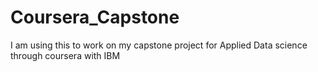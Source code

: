 # Coursera_Capstone
I am using this to work on my capstone project for Applied Data science through coursera with IBM
